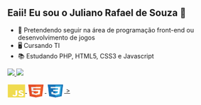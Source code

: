 ## Eaii! Eu sou o Juliano Rafael de Souza 🤙

- 👀 Pretendendo seguir na área de programação front-end ou desenvolvimento de jogos
- 🖥 Cursando TI
- 📚 Estudando PHP, HTML5, CSS3 e Javascript

<head> 
  <link rel="stylesheet" href="https://cdn.jsdelivr.net/gh/devicons/devicon@v2.12.0/devicon.min.css"
</head>

<div>
  <a href="https://github.com/JulianodeSouza">
  <img height="180em" src="https://github-readme-stats.vercel.app/api?username=JulianodeSouza&show_icons=true&theme=dark&include_all_commits=true&count_private=true"/>
  <img height="180em" src="https://github-readme-stats.vercel.app/api/top-langs/?username=JulianodeSouza&layout=compact&langs_count=7&theme=dark"/>
</div>
  
  
 <div style="display: inline_block"><br>
  <img align="center" alt="Juliano-Js" height="30" width="40" src="https://raw.githubusercontent.com/devicons/devicon/master/icons/javascript/javascript-plain.svg">
  <img align="center" alt="Juliano-HTML" height="30" width="40" src="https://raw.githubusercontent.com/devicons/devicon/master/icons/html5/html5-original.svg">
  <img align="center" alt="Juliano-CSS" height="30" width="40" src="https://raw.githubusercontent.com/devicons/devicon/master/icons/css3/css3-original.svg">
  <img class="devicon-php-plain"></i>>
</div>

